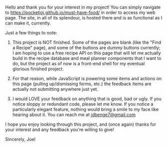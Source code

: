 Hello and thank you for your interest in my project! You can simply navigate to https://pocketjoj.github.io/must-have-food/ in order to access my web page. The site, in all of its splendour, is hosted there and is as functional as I can make it, currently.

Just a few things to note: 

1. This project is NOT finished. Some of the pages are blank (like the "Find a Recipe" page), and some of the buttons are dummy buttons currently; I am hoping to use a free recipe API on this page that will let me actually build in the recipe database and meal planner components that I want to do, but the project as of now is a front-end shell for my eventual glorious finished project. 

2. For that reason, while JavaScript is powering some items and actions on this page (pulling up/dismissing forms, etc.) the feedback items are actually not submitting anywhere just yet. 

3. I would LOVE your feedback on anything that is good, bad or ugly. If you notice sloppy or redundant code, please let me know. If you notice a particularly elegant feature, nothing would bring a smile to my face like hearing about it. You can reach me at jdbenge7@gmail.com


I hope you enjoy looking through this project, and (once again) thanks for your interest and any feedback you're willing to give!

Sincerely,
Joel
